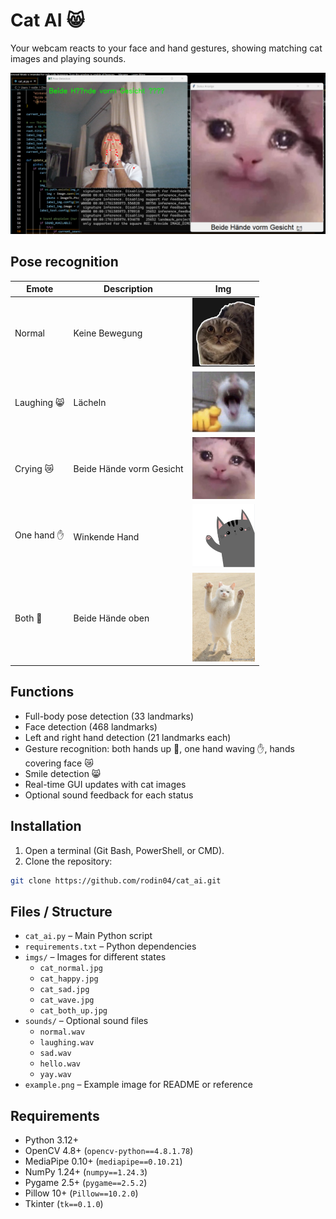 # Cat AI 😸

Your webcam reacts to your face and hand gestures, showing matching cat images and playing sounds.

![Beschreibung des Bildes](example_sad.png)


## Pose recognition

| Emote       | Description            | Img                                     |
|-------------|-----------------------|----------------------------------------|
| Normal      | Keine Bewegung         | <img src="imgs/cat_normal.jpg" width="100"> |
| Laughing 😸 | Lächeln                | <img src="imgs/cat_happy.jpg" width="100"> |
| Crying 😿   | Beide Hände vorm Gesicht | <img src="imgs/cat_sad.jpg" width="100"> |
| One hand ✋  | Winkende Hand          | <img src="imgs/cat_wave.jpg" width="100"> |
| Both 🙌     | Beide Hände oben       | <img src="imgs/cat_both_up.jpg" width="100"> |

## Functions

- Full-body pose detection (33 landmarks)  
- Face detection (468 landmarks)  
- Left and right hand detection (21 landmarks each)  
- Gesture recognition: both hands up 🙌, one hand waving ✋, hands covering face 😿  
- Smile detection 😸  
- Real-time GUI updates with cat images  
- Optional sound feedback for each status

## Installation

1. Open a terminal (Git Bash, PowerShell, or CMD).  
2. Clone the repository:

```bash
git clone https://github.com/rodin04/cat_ai.git
```



## Files / Structure

- `cat_ai.py` – Main Python script
- `requirements.txt` – Python dependencies
- `imgs/` – Images for different states
  - `cat_normal.jpg`
  - `cat_happy.jpg`
  - `cat_sad.jpg`
  - `cat_wave.jpg`
  - `cat_both_up.jpg`
- `sounds/` – Optional sound files
  - `normal.wav`
  - `laughing.wav`
  - `sad.wav`
  - `hello.wav`
  - `yay.wav`
- `example.png` – Example image for README or reference

## Requirements

- Python 3.12+  
- OpenCV 4.8+ (`opencv-python==4.8.1.78`)  
- MediaPipe 0.10+ (`mediapipe==0.10.21`)  
- NumPy 1.24+ (`numpy==1.24.3`)  
- Pygame 2.5+ (`pygame==2.5.2`)  
- Pillow 10+ (`Pillow==10.2.0`)  
- Tkinter (`tk==0.1.0`)  


